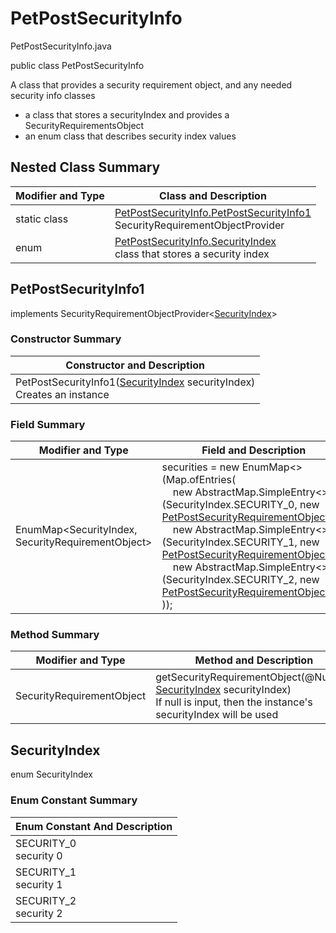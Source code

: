 # PetPostSecurityInfo
PetPostSecurityInfo.java

public class PetPostSecurityInfo

A class that provides a security requirement object, and any needed security info classes
- a class that stores a securityIndex and provides a SecurityRequirementsObject
- an enum class that describes security index values

## Nested Class Summary
| Modifier and Type | Class and Description |
| ----------------- | --------------------- |
| static class | [PetPostSecurityInfo.PetPostSecurityInfo1](#petpostsecurityinfo1)<br>SecurityRequirementObjectProvider
| enum | [PetPostSecurityInfo.SecurityIndex](#securityindex)<br>class that stores a security index |

## PetPostSecurityInfo1
implements SecurityRequirementObjectProvider<[SecurityIndex](#securityindex)>

### Constructor Summary
| Constructor and Description |
| --------------------------- |
| PetPostSecurityInfo1([SecurityIndex](#securityindex) securityIndex)<br>Creates an instance |

### Field Summary
| Modifier and Type | Field and Description |
| ----------------- | --------------------- |
| EnumMap<SecurityIndex, SecurityRequirementObject> | securities = new EnumMap<>(Map.ofEntries(<br>&nbsp;&nbsp;&nbsp;&nbsp;new AbstractMap.SimpleEntry<>(SecurityIndex.SECURITY_0, new [PetPostSecurityRequirementObject0()](../../../paths/pet/post/security/PetPostSecurityRequirementObject0.md),<br>&nbsp;&nbsp;&nbsp;&nbsp;new AbstractMap.SimpleEntry<>(SecurityIndex.SECURITY_1, new [PetPostSecurityRequirementObject1()](../../../paths/pet/post/security/PetPostSecurityRequirementObject1.md),<br>&nbsp;&nbsp;&nbsp;&nbsp;new AbstractMap.SimpleEntry<>(SecurityIndex.SECURITY_2, new [PetPostSecurityRequirementObject2()](../../../paths/pet/post/security/PetPostSecurityRequirementObject2.md)<br>)); |

### Method Summary
| Modifier and Type | Method and Description |
| ----------------- | ---------------------- |
| SecurityRequirementObject | getSecurityRequirementObject(@Nullable [SecurityIndex](#securityindex) securityIndex)<br>If null is input, then the instance's securityIndex will be used |

## SecurityIndex
enum SecurityIndex<br>

### Enum Constant Summary
| Enum Constant And Description |
| ----------------------------- |
| SECURITY_0<br>security 0 |
| SECURITY_1<br>security 1 |
| SECURITY_2<br>security 2 |
